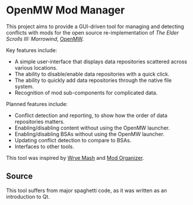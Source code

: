 # OpenMW Mod Manager

This project aims to provide a GUI-driven tool for managing and detecting conflicts with mods for the open source re-implementation of *The Elder Scrolls III: Morrowind*, [OpenMW](https://openmw.org).

Key features include:

* A simple user-interface that displays data repositories scattered across various locations.
* The ability to disable/enable data repositories with a quick click.
* The ability to quickly add data repositories through the native file system.
* Recognition of mod sub-components for complicated data.

Planned features include:

* Conflict detection and reporting, to show how the order of data repositories matters.
* Enabling/disabling content without using the OpenMW launcher.
* Enabling/disabling BSAs without using the OpenMW launcher.
* Updating conflict detection to compare to BSAs.
* Interfaces to other tools.

This tool was inspired by [Wrye Mash](http://www.uesp.net/wiki/Tes3Mod:Wrye_Mash) and [Mod Organizer](https://github.com/TanninOne/modorganizer).

## Source

This tool suffers from major spaghetti code, as it was written as an introduction to Qt.
